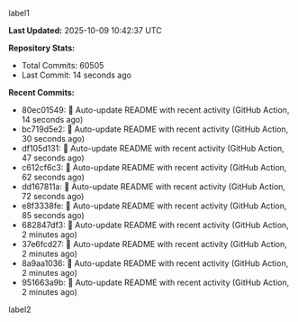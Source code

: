 
label1 
<!-- ACTIVITY_START -->
**Last Updated:** 2025-10-09 10:42:37 UTC

**Repository Stats:**
- Total Commits: 60505
- Last Commit: 14 seconds ago

**Recent Commits:**
- 80ec01549: 🤖 Auto-update README with recent activity (GitHub Action, 14 seconds ago)
- bc719d5e2: 🤖 Auto-update README with recent activity (GitHub Action, 30 seconds ago)
- df105d131: 🤖 Auto-update README with recent activity (GitHub Action, 47 seconds ago)
- c612cf6c3: 🤖 Auto-update README with recent activity (GitHub Action, 62 seconds ago)
- dd167811a: 🤖 Auto-update README with recent activity (GitHub Action, 72 seconds ago)
- e8f3338fe: 🤖 Auto-update README with recent activity (GitHub Action, 85 seconds ago)
- 682847df3: 🤖 Auto-update README with recent activity (GitHub Action, 2 minutes ago)
- 37e6fcd27: 🤖 Auto-update README with recent activity (GitHub Action, 2 minutes ago)
- 8a9aa1036: 🤖 Auto-update README with recent activity (GitHub Action, 2 minutes ago)
- 951663a9b: 🤖 Auto-update README with recent activity (GitHub Action, 2 minutes ago)
<!-- ACTIVITY_END -->

label2
